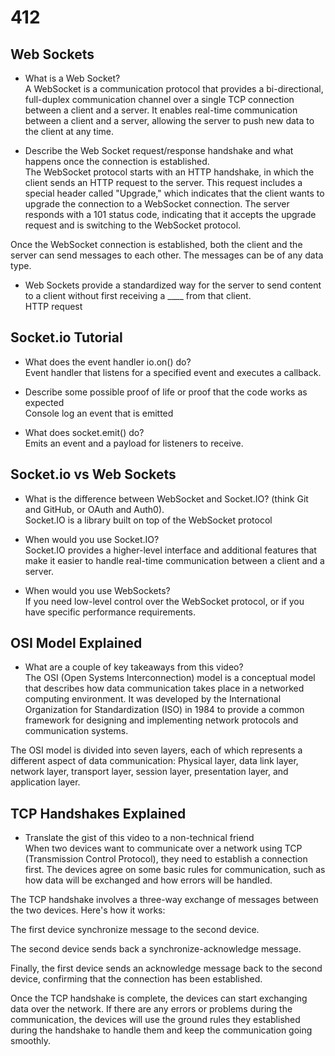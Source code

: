 # 412

## Web Sockets

- What is a Web Socket?  
A WebSocket is a communication protocol that provides a bi-directional, full-duplex communication channel over a single TCP connection between a client and a server. It enables real-time communication between a client and a server, allowing the server to push new data to the client at any time.

- Describe the Web Socket request/response handshake and what happens once the connection is established.  
The WebSocket protocol starts with an HTTP handshake, in which the client sends an HTTP request to the server. This request includes a special header called "Upgrade," which indicates that the client wants to upgrade the connection to a WebSocket connection. The server responds with a 101 status code, indicating that it accepts the upgrade request and is switching to the WebSocket protocol.

Once the WebSocket connection is established, both the client and the server can send messages to each other. The messages can be of any data type.

- Web Sockets provide a standardized way for the server to send content to a client without first receiving a ____ from that client.  
HTTP request

## Socket.io Tutorial

- What does the event handler io.on() do?  
Event handler that listens for a specified event and executes a callback.

- Describe some possible proof of life or proof that the code works as expected  
Console log an event that is emitted

- What does socket.emit() do?  
Emits an event and a payload for listeners to receive.

## Socket.io vs Web Sockets  

- What is the difference between WebSocket and Socket.IO? (think Git and GitHub, or OAuth and Auth0).  
Socket.IO is a library built on top of the WebSocket protocol

- When would you use Socket.IO?  
Socket.IO provides a higher-level interface and additional features that make it easier to handle real-time communication between a client and a server.

- When would you use WebSockets?  
 If you need low-level control over the WebSocket protocol, or if you have specific performance requirements.

## OSI Model Explained

- What are a couple of key takeaways from this video?  
The OSI (Open Systems Interconnection) model is a conceptual model that describes how data communication takes place in a networked computing environment. It was developed by the International Organization for Standardization (ISO) in 1984 to provide a common framework for designing and implementing network protocols and communication systems.

The OSI model is divided into seven layers, each of which represents a different aspect of data communication:
Physical layer, data link layer, network layer, transport layer, session layer, presentation layer, and application layer.

## TCP Handshakes Explained

- Translate the gist of this video to a non-technical friend  
When two devices want to communicate over a network using TCP (Transmission Control Protocol), they need to establish a connection first. The devices agree on some basic rules for communication, such as how data will be exchanged and how errors will be handled.

The TCP handshake involves a three-way exchange of messages between the two devices. Here's how it works:

The first device synchronize message to the second device.

The second device sends back a synchronize-acknowledge message.

Finally, the first device sends an acknowledge message back to the second device, confirming that the connection has been established.

Once the TCP handshake is complete, the devices can start exchanging data over the network. If there are any errors or problems during the communication, the devices will use the ground rules they established during the handshake to handle them and keep the communication going smoothly.
